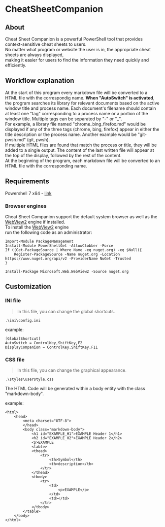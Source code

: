 # CheatSheetCompanion

## About

Cheat Sheet Companion is a powerful PowerShell tool that provides context-sensitive cheat sheets to users. </br>
No matter what program or website the user is in, the appropriate cheat sheets are always displayed, </br>
making it easier for users to find the information they need quickly and efficiently.

## Workflow explanation

At the start of this program every markdown file will be converted to a HTML file with the correspondig name.
<b>When "AutoSwitch" is activated</b>, the program searches its library for relevant documents based on the active 
window title and process name. Each document's filename should contain at least one "tag" corresponding to a process 
name or a portion of the window title. Multiple tags can be separated by "-" or "_".
</br>
For example, a library file named "chrome_bing_firefox.md" would be displayed if any of the three tags (chrome, bing, firefox) 
appear in either the title description or the process name. Another example would be "git-pwsh.md" (git, pwsh).
</br>
If multiple HTML files are found that match the process or title, they will be added to a single output.
The content of the last written file will appear at the top of the display, followed by the rest of the content.
</br>
At the beginning of the program, each markdown file will be converted to an HTML file with the corresponding name.

## Requirements

Powershell 7 x64 - [link](https://github.com/PowerShell/PowerShell)

### Browser engines

Cheat Sheet Companion support the default system browser as well as the [WebView2](https://developer.microsoft.com/en-us/microsoft-edge/webview2/) engine if installed.</br>
To install the [WebView2](https://developer.microsoft.com/en-us/microsoft-edge/webview2/) engine</br>
run the following code as an administrator:

```pwsh
Import-Module PackageManagement
Install-Module PowerShellGet -AllowClobber -Force
If ((Get-PackageSource | Where Name -eq nuget.org) -eq $Null){
    Register-PackageSource -Name nuget.org -Location https://www.nuget.org/api/v2 -ProviderName NuGet -Trusted
}

Install-Package Microsoft.Web.WebView2 -Source nuget.org
```

## Customization

### INI file

> In this file, you can change the global shortcuts.

```
.\ini\config.ini
```

example:
```
[GlobalShortcut]
AutoSwitch = ControlKey,ShiftKey,F2
DisplayCompanion = ControlKey,ShiftKey,F11
```

### CSS file

> In this file, you can change the graphical appearance.

```
.\styles\userstyle.css
```

The HTML Code will be generated within a body entity with the class "markdown-body".

example:

```
<html>
	<head>
		<meta charset="UTF-8">
		</head>
		<body class="markdown-body">
			<h1 id="EXAMPLE_H1">EXAMPLE Header 1</h1>
			<h2 id="EXAMPLE_H2">EXAMPLE Header 2</h2>
			<p>EXAMPLE
			<table>
			<thead>
				<tr>
					<th>Symbol</th>
					<th>description</th>
				</tr>
			</thead>
			<tbody>
				<tr>
					<td>
						<p>EXAMPLE</p>
					</td>
					<td></td>
				</tr>
			</tbody>
		</table>
	</body>
</html>
```
